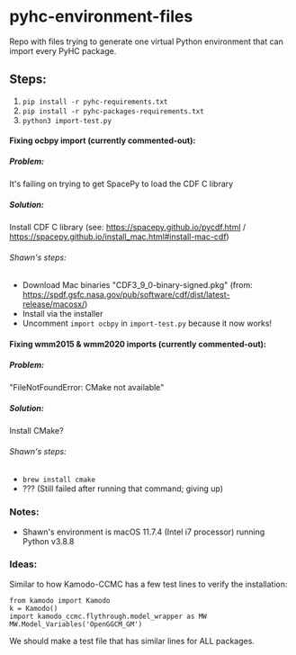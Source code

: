 # pyhc-environment-files

Repo with files trying to generate one virtual Python environment that can import every PyHC package.

## Steps:
1. `pip install -r pyhc-requirements.txt`
2. `pip install -r pyhc-packages-requirements.txt`
3. `python3 import-test.py` 

#### Fixing ocbpy import (currently commented-out):
##### Problem: 
It's failing on trying to get SpacePy to load the CDF C library
##### Solution: 
Install CDF C library (see: https://spacepy.github.io/pycdf.html / https://spacepy.github.io/install_mac.html#install-mac-cdf)
###### Shawn's steps:
 - Download Mac binaries "CDF3_9_0-binary-signed.pkg" (from: https://spdf.gsfc.nasa.gov/pub/software/cdf/dist/latest-release/macosx/)
 - Install via the installer
 - Uncomment `import ocbpy` in `import-test.py` because it now works!

#### Fixing wmm2015 & wmm2020 imports (currently commented-out):
##### Problem: 
"FileNotFoundError: CMake not available"
##### Solution: 
Install CMake?
###### Shawn's steps:
 - `brew install cmake`
 - ??? (Still failed after running that command; giving up)


### Notes:
 - Shawn's environment is macOS 11.7.4 (Intel i7 processor) running Python v3.8.8

### Ideas: 
Similar to how Kamodo-CCMC has a few test lines to verify the installation:

```
from kamodo import Kamodo
k = Kamodo()  
import kamodo_ccmc.flythrough.model_wrapper as MW  
MW.Model_Variables('OpenGGCM_GM')
```

We should make a test file that has similar lines for ALL packages.

